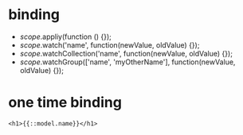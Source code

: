 # binding

* $scope.$appliy(function () {});
* $scope.$watch('name', function(newValue, oldValue) {});
* $scope.$watchCollection('name', function(newValue, oldValue) {});
* $scope.$watchGroup(['name', 'myOtherName'], function(newValue, oldValue) {});

# one time binding

```
<h1>{{::model.name}}</h1>
```
